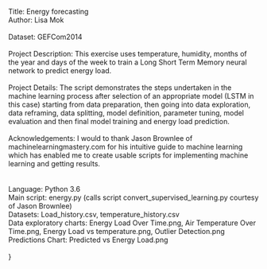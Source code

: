 Title: Energy forecasting\
Author: Lisa Mok\
\
Dataset: GEFCom2014\
\
Project Description: This exercise uses temperature, humidity, months of the year and days of the week to train a Long Short Term Memory neural network to predict energy load. \
\
Project Details: The script demonstrates the steps undertaken in the machine learning process after selection of an appropriate model (LSTM in this case) starting from data preparation, then going into data exploration, data reframing, data splitting, model definition, parameter tuning, model evaluation and then final model training and energy load prediction.\
\
Acknowledgements: I would to thank Jason Brownlee of machinelearningmastery.com for his intuitive guide to machine learning which has enabled me to create usable scripts for implementing machine learning and getting results.\
\
\
Language: Python 3.6\
Main script: energy.py (calls script convert_supervised_learning.py courtesy of Jason Brownlee)\
Datasets: Load_history.csv, temperature_history.csv\
Data exploratory charts: Energy Load Over Time.png, Air Temperature Over Time.png, Energy Load vs temperature.png, Outlier Detection.png\
Predictions Chart: Predicted vs Energy Load.png\
\
}
